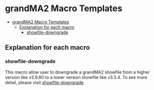 # grandMA2 Macro Templates

- [grandMA2 Macro Templates](#grandma2-macro-templates)
  - [Explanation for each macro](#explanation-for-each-macro)
    - [showfile-downgrade](#showfile-downgrade)

## Explanation for each macro

### showfile-downgrade

This macro allow user to downgrade a grandMA2 showfile from a higher version like v3.9.60 to a lower version showfile like v3.3.4. To see more detail, please visit [showfile-downgrade](./macros/showfile-downgrade/).

